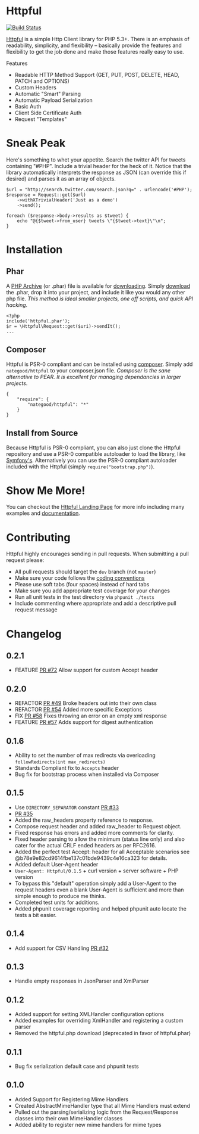 # Httpful

[![Build Status](https://secure.travis-ci.org/nategood/httpful.png?branch=master)](http://travis-ci.org/nategood/httpful)

[Httpful](http://phphttpclient.com) is a simple Http Client library for PHP 5.3+.  There is an emphasis of readability, simplicity, and flexibility – basically provide the features and flexibility to get the job done and make those features really easy to use.

Features

 - Readable HTTP Method Support (GET, PUT, POST, DELETE, HEAD, PATCH and OPTIONS)
 - Custom Headers
 - Automatic "Smart" Parsing
 - Automatic Payload Serialization
 - Basic Auth
 - Client Side Certificate Auth
 - Request "Templates"

# Sneak Peak

Here's something to whet your appetite.  Search the twitter API for tweets containing "#PHP".  Include a trivial header for the heck of it.  Notice that the library automatically interprets the response as JSON (can override this if desired) and parses it as an array of objects.

    $url = "http://search.twitter.com/search.json?q=" . urlencode('#PHP');
    $response = Request::get($url)
        ->withXTrivialHeader('Just as a demo')
        ->send();

    foreach ($response->body->results as $tweet) {
        echo "@{$tweet->from_user} tweets \"{$tweet->text}\"\n";
    }

# Installation

## Phar

A [PHP Archive](http://php.net/manual/en/book.phar.php) (or .phar) file is available for [downloading](https://github.com/nategood/httpful/downloads).  Simply [download](https://github.com/nategood/httpful/downloads) the .phar, drop it into your project, and include it like you would any other php file.  _This method is ideal smaller projects, one off scripts, and quick API hacking_.

    <?php
    include('httpful.phar');
    $r = \Httpful\Request::get($uri)->sendIt();
    ...

## Composer

Httpful is PSR-0 compliant and can be installed using [composer](http://getcomposer.org/).  Simply add `nategood/httpful` to your composer.json file.  _Composer is the sane alternative to PEAR.  It is excellent for managing dependancies in larger projects_.

    {
        "require": {
            "nategood/httpful": "*"
        }
    }

## Install from Source

Because Httpful is PSR-0 compliant, you can also just clone the Httpful repository and use a PSR-0 compatible autoloader to load the library, like [Symfony's](http://symfony.com/doc/current/components/class_loader.html). Alternatively you can use the PSR-0 compliant autoloader included with the Httpful (simply `require("bootstrap.php")`).

# Show Me More!

You can checkout the [Httpful Landing Page](http://phphttpclient.com) for more info including many examples and  [documentation](http:://phphttpclient.com/docs).

# Contributing

Httpful highly encourages sending in pull requests.  When submitting a pull request please:

 - All pull requests should target the `dev` branch (not `master`)
 - Make sure your code follows the [coding conventions](http://pear.php.net/manual/en/standards.php)
 - Please use soft tabs (four spaces) instead of hard tabs
 - Make sure you add appropriate test coverage for your changes
 - Run all unit tests in the test directory via `phpunit ./tests`
 - Include commenting where appropriate and add a descriptive pull request message

# Changelog

## 0.2.1

 - FEATURE [PR #72](https://github.com/nategood/httpful/pull/72) Allow support for custom Accept header

## 0.2.0

 - REFACTOR [PR #49](https://github.com/nategood/httpful/pull/49) Broke headers out into their own class
 - REFACTOR [PR #54](https://github.com/nategood/httpful/pull/54) Added more specific Exceptions
 - FIX [PR #58](https://github.com/nategood/httpful/pull/58) Fixes throwing an error on an empty xml response
 - FEATURE [PR #57](https://github.com/nategood/httpful/pull/57) Adds support for digest authentication

## 0.1.6

 - Ability to set the number of max redirects via overloading `followRedirects(int max_redirects)`
 - Standards Compliant fix to `Accepts` header
 - Bug fix for bootstrap process when installed via Composer

## 0.1.5

 - Use `DIRECTORY_SEPARATOR` constant [PR #33](https://github.com/nategood/httpful/pull/32)
 - [PR #35](https://github.com/nategood/httpful/pull/35)
 - Added the raw\_headers property reference to response.
 - Compose request header and added raw\_header to Request object.
 - Fixed response has errors and added more comments for clarity.
 - Fixed header parsing to allow the minimum (status line only) and also cater for the actual CRLF ended headers as per RFC2616.
 - Added the perfect test Accept: header for all Acceptable scenarios see  @b78e9e82cd9614fbe137c01bde9439c4e16ca323 for details.
 - Added default User-Agent header
  - `User-Agent: Httpful/0.1.5` + curl version + server software + PHP version
 - To bypass this "default" operation simply add a User-Agent to the request headers even a blank User-Agent is sufficient and more than simple enough to produce me thinks.
 - Completed test units for additions.
 - Added phpunit coverage reporting and helped phpunit auto locate the tests a bit easier.

## 0.1.4

 - Add support for CSV Handling [PR #32](https://github.com/nategood/httpful/pull/32)

## 0.1.3

 - Handle empty responses in JsonParser and XmlParser

## 0.1.2

 - Added support for setting XMLHandler configuration options
 - Added examples for overriding XmlHandler and registering a custom parser
 - Removed the httpful.php download (deprecated in favor of httpful.phar)

## 0.1.1

 - Bug fix serialization default case and phpunit tests

## 0.1.0

 - Added Support for Registering Mime Handlers
  - Created AbstractMimeHandler type that all Mime Handlers must extend
  - Pulled out the parsing/serializing logic from the Request/Response classes into their own MimeHandler classes
  - Added ability to register new mime handlers for mime types
